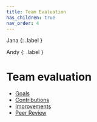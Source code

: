 ```yaml
---
title: Team Evaluation
has_children: true
nav_order: 4
---
```


Jana
{: .label }

Andy
{: .label }

# Team evaluation

- [Goals](#)
- [Contributions]()
- [Improvements]()
- [Peer Review]()
